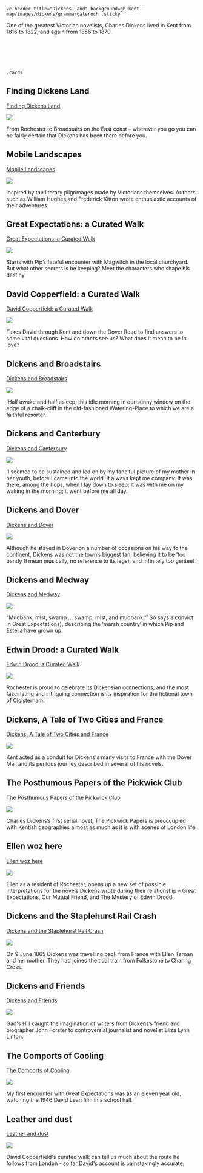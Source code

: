 
`ve-header title="Dickens Land" background=gh:kent-map/images/dickens/grammargateroch .sticky`
    
One of the greatest Victorian novelists, Charles Dickens lived in Kent from 1816 to 1822; and again from 1856 to 1870.

# &nbsp; 
`.cards`

## Finding Dickens Land

[Finding Dickens Land](dickens-biography)

![](https://raw.githubusercontent.com/kent-map/images/main/thumbnails/dickens_Finding_Dickens_Land.jpg)

From Rochester to Broadstairs on the East coast – wherever you go you can be fairly certain that Dickens has been there before you. 

## Mobile Landscapes

[Mobile Landscapes](mobile-landscapes)

![](https://raw.githubusercontent.com/kent-map/images/main/thumbnails/dickens_Mobile_Landscapes.jpg)

Inspired by the literary pilgrimages made by Victorians themselves. Authors such as William Hughes and Frederick Kitton wrote enthusiastic accounts of their adventures.

## Great Expectations: a Curated Walk

[Great Expectations: a Curated Walk](great-expectations-curated-walk)

![](https://raw.githubusercontent.com/kent-map/images/main/thumbnails/dickens_Great_Expectations_a_Curated_Walk.jpg)

Starts with Pip’s fateful encounter with Magwitch in the local churchyard. But what other secrets is he keeping? Meet the characters who shape his destiny.

## David Copperfield: a Curated Walk

[David Copperfield: a Curated Walk](david-copperfield-curated-walk)

![](https://raw.githubusercontent.com/kent-map/images/main/thumbnails/dickens_David_Copperfield_a_Curated_Walk.jpg)

Takes David through Kent and down the Dover Road to find answers to some vital questions. How do others see us? What does it mean to be in love? 

## Dickens and Broadstairs

[Dickens and Broadstairs](dickens-broadstairs)

![](https://raw.githubusercontent.com/kent-map/images/main/thumbnails/dickens_Dickens_and_Broadstairs.jpg)

‘Half awake and half asleep, this idle morning in our sunny window on the edge of a chalk-cliff in the old-fashioned Watering-Place to which we are a faithful resorter..'

## Dickens and Canterbury

[Dickens and Canterbury](david-copperfield-canterbury)

![](https://raw.githubusercontent.com/kent-map/images/main/thumbnails/dickens-sun-hotel.jpg)

‘I seemed to be sustained and led on by my fanciful picture of my mother in her youth, before I came into the world. It always kept me company. It was there, among the hops, when I lay down to sleep; it was with me on my waking in the morning; it went before me all day.

## Dickens and Dover

[Dickens and Dover](dickens-dover)

![](https://raw.githubusercontent.com/kent-map/images/main/thumbnails/dickens_Dickens_and_Dover.jpg)

Although he stayed in Dover on a number of occasions on his way to the continent, Dickens was not the town’s biggest fan, believing it to be ‘too bandy (I mean musically, no reference to its legs), and infinitely too genteel.’

## Dickens and Medway

[Dickens and Medway](dickens-medway)

![](https://raw.githubusercontent.com/kent-map/images/main/thumbnails/dickens_Dickens_and_Medway.jpg)

“Mudbank, mist, swamp … swamp, mist, and mudbank.”’ So says a convict in Great Expectations), describing the ‘marsh country’ in which Pip and Estella have grown up. 

## Edwin Drood: a Curated Walk

[Edwin Drood: a Curated Walk](edwin-drood-curated-walk)

![](https://raw.githubusercontent.com/kent-map/images/main/thumbnails/dickens_Edwin_Drood_a_Curated_Walk.jpg)

Rochester is proud to celebrate its Dickensian connections, and the most fascinating and intriguing connection is its inspiration for the fictional town of Cloisterham. 

## Dickens, A Tale of Two Cities and France

[Dickens, A Tale of Two Cities and France](tale-two-cities)

![](https://raw.githubusercontent.com/kent-map/images/main/thumbnails/dickens_Dickens_A_Tale_of_Two_Cities_and_France.jpg)

Kent acted as a conduit for Dickens's many visits to France with the Dover Mail and its perilous journey described in several of his novels.

## The Posthumous Papers of the Pickwick Club

[The Posthumous Papers of the Pickwick Club](pickwick-papers)

![](https://raw.githubusercontent.com/kent-map/images/main/thumbnails/dickens_The_Posthumous_Papers_of_the_Pickwick_Club.jpg)

Charles Dickens’s first serial novel, The Pickwick Papers is preoccupied with Kentish geographies almost as much as it is with scenes of London life.

## Ellen woz here

[Ellen woz here](/19c/19c-ternan-biography)

![](https://raw.githubusercontent.com/kent-map/images/main/thumbnails/dickens_Ellen_woz_here.jpg)

Ellen as a resident of Rochester, opens up a new set of possible interpretations for the novels Dickens wrote during their relationship – Great Expectations, Our Mutual Friend, and The Mystery of Edwin Drood.

## Dickens and the Staplehurst Rail Crash

[Dickens and the Staplehurst Rail Crash](/dickens/dickens-staplehurst)

![](https://raw.githubusercontent.com/kent-map/images/main/thumbnails/dickens_Dickens_and_the_Staplehurst_Rail_Crash.jpg)

On 9 June 1865 Dickens was travelling back from France with Ellen Ternan and her mother. They had joined the tidal train from Folkestone to Charing Cross.

## Dickens and Friends

[Dickens and Friends](/dickens/dickens-friends)

![](https://raw.githubusercontent.com/kent-map/images/main/thumbnails/dickens_Dickens_and_Friends.jpg)

Gad's Hill caught the imagination of writers from Dickens’s friend and biographer John Forster to controversial journalist and novelist Eliza Lynn Linton.

## The Comports of Cooling

[The Comports of Cooling](/dickens/great-expectations-comports)

![](https://raw.githubusercontent.com/kent-map/images/main/thumbnails/dickens_The_Comports_of_Cooling.jpg)

My first encounter with Great Expectations was as an eleven year old, watching the 1946 David Lean film in a school hall. 

## Leather and dust

[Leather and dust](/dickens/19c-leather-and-dust)

![](https://raw.githubusercontent.com/kent-map/images/main/thumbnails/dickens_Leather_and_dust.jpg)

David Copperfield's curated walk can tell us much about the route he follows from London - so far David's account is painstakingly accurate. 
